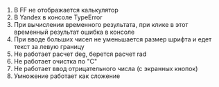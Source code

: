 1. В FF не отображается калькулятор
2. В Yandex в консоле TypeError
3. При вычислении временного результата, при клике в этот временный результат ошибка в консоле
4. При вводе больших чисел не уменьшается размер шрифта и едет текст за левую границу
5. Не работает расчет deg, берется расчет rad
6. Не работает очистка по "C"
7. Не работает ввод отрицательного числа (с экранных кнопок)
8. Умножение работает как сложение